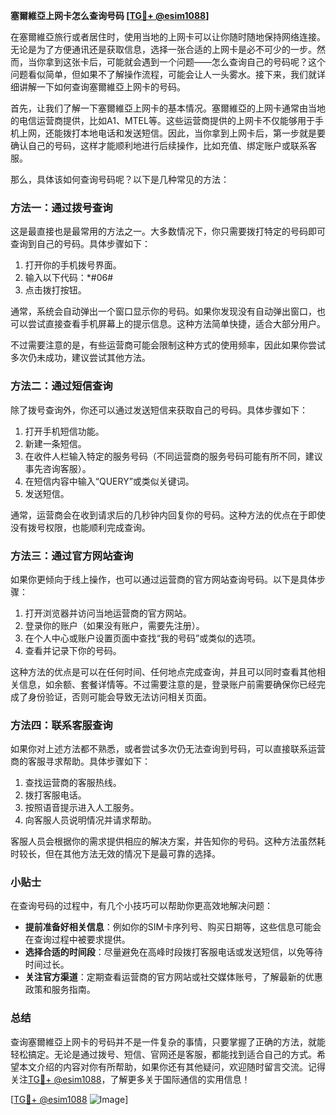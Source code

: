 **塞爾維亞上网卡怎么查询号码 [[TG💪+ @esim1088](https://t.me/s/esim1088)]**

在塞爾維亞旅行或者居住时，使用当地的上网卡可以让你随时随地保持网络连接。无论是为了方便通讯还是获取信息，选择一张合适的上网卡是必不可少的一步。然而，当你拿到这张卡后，可能就会遇到一个问题——怎么查询自己的号码呢？这个问题看似简单，但如果不了解操作流程，可能会让人一头雾水。接下来，我们就详细讲解一下如何查询塞爾維亞上网卡的号码。

首先，让我们了解一下塞爾維亞上网卡的基本情况。塞爾維亞的上网卡通常由当地的电信运营商提供，比如A1、MTEL等。这些运营商提供的上网卡不仅能够用于手机上网，还能拨打本地电话和发送短信。因此，当你拿到上网卡后，第一步就是要确认自己的号码，这样才能顺利地进行后续操作，比如充值、绑定账户或联系客服。

那么，具体该如何查询号码呢？以下是几种常见的方法：

### 方法一：通过拨号查询

这是最直接也是最常用的方法之一。大多数情况下，你只需要拨打特定的号码即可查询到自己的号码。具体步骤如下：

1. 打开你的手机拨号界面。
2. 输入以下代码：*#06#
3. 点击拨打按钮。

通常，系统会自动弹出一个窗口显示你的号码。如果你发现没有自动弹出窗口，也可以尝试直接查看手机屏幕上的提示信息。这种方法简单快捷，适合大部分用户。

不过需要注意的是，有些运营商可能会限制这种方式的使用频率，因此如果你尝试多次仍未成功，建议尝试其他方法。

### 方法二：通过短信查询

除了拨号查询外，你还可以通过发送短信来获取自己的号码。具体步骤如下：

1. 打开手机短信功能。
2. 新建一条短信。
3. 在收件人栏输入特定的服务号码（不同运营商的服务号码可能有所不同，建议事先咨询客服）。
4. 在短信内容中输入“QUERY”或类似关键词。
5. 发送短信。

通常，运营商会在收到请求后的几秒钟内回复你的号码。这种方法的优点在于即使没有拨号权限，也能顺利完成查询。

### 方法三：通过官方网站查询

如果你更倾向于线上操作，也可以通过运营商的官方网站查询号码。以下是具体步骤：

1. 打开浏览器并访问当地运营商的官方网站。
2. 登录你的账户（如果没有账户，需要先注册）。
3. 在个人中心或账户设置页面中查找“我的号码”或类似的选项。
4. 查看并记录下你的号码。

这种方法的优点是可以在任何时间、任何地点完成查询，并且可以同时查看其他相关信息，如余额、套餐详情等。不过需要注意的是，登录账户前需要确保你已经完成了身份验证，否则可能会导致无法访问相关页面。

### 方法四：联系客服查询

如果你对上述方法都不熟悉，或者尝试多次仍无法查询到号码，可以直接联系运营商的客服寻求帮助。具体步骤如下：

1. 查找运营商的客服热线。
2. 拨打客服电话。
3. 按照语音提示进入人工服务。
4. 向客服人员说明情况并请求帮助。

客服人员会根据你的需求提供相应的解决方案，并告知你的号码。这种方法虽然耗时较长，但在其他方法无效的情况下是最可靠的选择。

### 小贴士

在查询号码的过程中，有几个小技巧可以帮助你更高效地解决问题：

- **提前准备好相关信息**：例如你的SIM卡序列号、购买日期等，这些信息可能会在查询过程中被要求提供。
- **选择合适的时间段**：尽量避免在高峰时段拨打客服电话或发送短信，以免等待时间过长。
- **关注官方渠道**：定期查看运营商的官方网站或社交媒体账号，了解最新的优惠政策和服务指南。

### 总结

查询塞爾維亞上网卡的号码并不是一件复杂的事情，只要掌握了正确的方法，就能轻松搞定。无论是通过拨号、短信、官网还是客服，都能找到适合自己的方式。希望本文介绍的内容对你有所帮助，如果你还有其他疑问，欢迎随时留言交流。记得关注[TG💪+ @esim1088](https://t.me/s/esim1088)，了解更多关于国际通信的实用信息！

[[TG💪+ @esim1088](https://t.me/s/esim1088) ![Image](https://i.postimg.cc/4NQfJmqS/Snipaste-2025-05-13-00-14-12.png)]